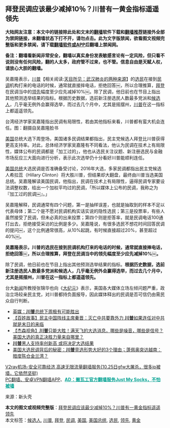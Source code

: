  <h2>拜登民调应该最少减掉10％？川普有一黄金指标遥遥领先</h2> <p class="notice"><b>大陆网友注意：本文中的链接除此处和文末的<a href="https://github.com/bannedbook/fanqiang" >翻墙</a>软件下载和<a href="https://github.com/killgcd/justmysocks/blob/master/README.md">翻墙推荐</a>链接外全部为禁网链接，未翻墙状态下打不开，请勿点击。此为文字版禁闻，欲看图文视频完整版和更多禁闻，请下载<a href="https://github.com/bannedbook/fanqiang">翻墙软件或APP</a>后翻墙上禁闻网。</p><p>备注：翻墙看新闻非常安全，翻墙以真实身份发表敏感言论有一定风险，但只看不说则没有任何风险，翻的人太多，政府管不过来，也不管。信息自由是天赋人权，请放心大胆的翻墙。</b></p>  <div class="entry"> <p id="summary">吴嘉隆表示，<span class='wp_keywordlink'><a href="https://www.bannedbook.org/bnews/comments/20200816/1381118.html" title="天目所见：川普将再赢总统大选 共和党掌参众两院" target="_blank">川普</a></span>【相关阅读:<a href='https://www.bannedbook.org/bnews/comments/20200816/1381123.html' target='_blank'>天目所见：武汉肺炎的两种来源</a>】的<a href="https://www.bannedbook.org/bnews/tag/%E9%80%89%E6%B0%91/" class="st_tag internal_tag" rel="tag" title="标签 选民 下的日志">选民</a>在接到<a href="https://www.bannedbook.org/bnews/tag/%E6%B0%91%E8%B0%83/" class="st_tag internal_tag" rel="tag" title="标签 民调 下的日志">民调</a>机构打来的电话的时候，通常就直接摔电话，拒绝回答￼，所以合理推算，<a href="https://www.bannedbook.org/bnews/tag/%e6%8b%9c%e7%99%bb/" class="st_tag internal_tag" rel="tag" title="标签 拜登 下的日志">拜登</a>在民调当中的<a href="https://www.bannedbook.org/bnews/tag/%E9%A2%86%E5%85%88/" class="st_tag internal_tag" rel="tag" title="标签 领先 下的日志">领先</a>幅度至少应先减掉10%￼。除了民调，他日前也在节目上指出其他预测选举结果的指标。根据历史数据，选前新注册选民人数最多党派和<a href="https://www.bannedbook.org/bnews/tag/%E5%80%99%E9%80%89%E4%BA%BA/" class="st_tag internal_tag" rel="tag" title="标签 候选人 下的日志">候选人</a>，几乎毫无例外会赢得选举，而过去几个月中，尤其是摇摆州，<a href="https://www.bannedbook.org/bnews/tag/%e5%b7%9d%e6%99%ae/" class="st_tag internal_tag" rel="tag" title="标签 川普 下的日志">川普</a>在这一指标上都遥遥领先。</p> <p id="conimg"></p> <p>台湾经济学家吴嘉隆指出民调有局限性，若由其他指标来看，川普都有蛮大机会连任。图：翻摄自吴嘉隆脸书</p>  <p><a href="https://www.bannedbook.org/bnews/tag/%e7%be%8e%e5%9b%bd/" class="st_tag internal_tag" rel="tag" title="标签 美国 下的日志">美国</a>总统大选下周登场，美国诸多民调结果都指出，民主党候选人拜登比川普获得更高支持率。对此，总体经济学家吴嘉隆有不同看法，他认为民调在技术上有局限性，媒体公布的民调都是「加工过的」，他也从选民关注议题、新注册选民与金融市场反应三大面向进行分析，表示此次选举仍十分看好川普能顺利连任。</p> <p><a href="https://www.bannedbook.org/bnews/tag/%e7%be%8e%e5%9b%bd%e6%80%bb%e7%bb%9f/" class="st_tag internal_tag" rel="tag" title="标签 美国总统 下的日志">美国总统</a>大选民调是否准确备受讨论，2016年大选，多家民调都指出民主党候选人希拉蕊（Hillary Clinton）将大胜川普，但结果却大翻盘，最终由川普当选美国总统。吴嘉隆解读美国民调，他指出，民调在技术上有局限性，逼得民调专家要设法调整权数，给出一个加权平均过的民调，「所以媒体上公布的民调，我称之为『加工过的民调￼』。」</p> <p>吴嘉隆解释，民调通常有四个问题，第一是抽样误差，也就是抽取到的样本不足以代表母体；第二个是不愿对民调机构实话实说的隐性选民；第三是投票率，有些人虽然接受了民调，但未必真的出来投票；第四个则是拒答率，就是民调电话100通打出去，拒绝接受采访的比例是多少。吴嘉隆说，有很多选民不想花时间回答民调的提问￼，这个比例通常很高，从10%起跳，有时候直接超过20%，甚至超过40%￼。</p>  <p><strong>吴嘉隆表示，川普的选民在接到民调机构打来的电话的时候，通常就直接摔电话，拒绝回答￼，所以合理推算，拜登在民调当中的领先幅度至少应先减掉10%￼。</strong></p> <p>除了民调，他日前也在节目上指出其他预测选举结果的指标。<strong>根据历史数据，选前新注册选民人数最多党派和候选人，几乎毫无例外会赢得选举，而过去几个月中，尤其是摇摆州，川普在这一指标上都遥遥领先。</strong></p> <p>台大<span class='wp_keywordlink_affiliate'><a href="https://www.bannedbook.org/" title="新闻">新闻</a></span>所教授张锦华也向《<span class='wp_keywordlink_affiliate'><a href="http://www.epochtimes.com/" title="大纪元" target="_blank">大纪元</a></span>》表示，美国各大媒体立场左倾问题严重，政治立场较亲民主党，对川普都持负面报导，因此媒体释出的民调是否可信仍由需民众自行判断。</p>  <ul class='op-related-articles' title='相关阅读'> <li><a href='https://www.bannedbook.org/bnews/comments/20201030/1422653.html' target='_blank'>英媒：<b>川普</b>总统下周极有可能胜出</a></li> <li><a href='https://www.bannedbook.org/bnews/bannedvideo/20201030/1422640.html' target='_blank'>【百姓故事】民主中国阵线主席秦晋：灭亡中共要靠外力 <b>川普</b>如果连任对中共就是末日的来临</a></li> <li><a href='https://www.bannedbook.org/bnews/bannedvideo/20201030/1422636.html' target='_blank'>【杰森视角】<b>川普</b>只能大胜！满天飞的大选消息，哪些是噪音，哪些是信号？美国大选的真正决胜力量来自哪里？</a></li> <li><a href='https://www.bannedbook.org/bnews/bannedvideo/20201030/1422623.html' target='_blank'><b>川普</b>黑人支持率创新高 或将决定大选结果</a></li> <li><a href='https://www.bannedbook.org/bnews/bannedvideo/20201030/1422611.html' target='_blank'>美国大选民调背后的秘密：<b>川普</b>竞选形势大好的3个理由；蓬佩奥突访越南：暗度陈仓金兰湾？</a></li> </ul> <p class="texttj"> <a href="https://www.bannedbook.org/forum23/topic22702.html" target="_blank">V2ray机场-安全可靠经济 高速无限流量翻墙服务(10.25日gfw大屠杀，很多ip被墙，它依然坚挺)</a><br/> <a href="https://github.com/bannedbook/fanqiang/wiki/%E7%A6%81%E9%97%BB%E7%BD%91%E5%AE%89%E5%8D%93%E7%BF%BB%E5%A2%99%E6%96%B0%E9%97%BBAPP" target="_blank">PC翻墙、安卓VPN翻墙APP</a>、<span onclick="window.open('https://github.com/killgcd/justmysocks/blob/master/README.md')" style="font-weight:bold;color:#00A191;cursor:pointer;text-decoration:underline;outline:none">AD：搬瓦工官方翻墙服务Just My Socks，不怕被墙</span></p><p> 来源：新头壳 </p><a name='sharetosocial'></a>       <div><b>本文的图文或视频完整版</b>：<a href='https://www.bannedbook.org/bnews/topimagenews/20201030/1422658.html'>拜登民调应该最少减掉10%？川普有一黄金指标遥遥领先</a></div>  </div><!--END ENTRY--> <div class="postfooter"> <div>本文标签：<a href="https://www.bannedbook.org/bnews/tag/%E5%80%99%E9%80%89%E4%BA%BA/" rel="tag">候选人</a>, <a href="https://www.bannedbook.org/bnews/tag/%e5%b7%9d%e6%99%ae/" rel="tag">川普</a>, <a href="https://www.bannedbook.org/bnews/tag/%e6%8b%9c%e7%99%bb/" rel="tag">拜登</a>, <a href="https://www.bannedbook.org/bnews/tag/%E6%B0%91%E8%B0%83/" rel="tag">民调</a>, <a href="https://www.bannedbook.org/bnews/tag/%e7%be%8e%e5%9b%bd/" rel="tag">美国</a>, <a href="https://www.bannedbook.org/bnews/tag/%e7%be%8e%e5%9b%bd%e6%80%bb%e7%bb%9f/" rel="tag">美国总统</a>, <a href="https://www.bannedbook.org/bnews/tag/%E9%80%89%E6%B0%91/" rel="tag">选民</a>, <a href="https://www.bannedbook.org/bnews/tag/%E9%A2%86%E5%85%88/" rel="tag">领先</a>, <a href="https://www.bannedbook.org/bnews/tag/%e9%bb%84%e9%87%91/" rel="tag">黄金</a></div>  </div><!--END POSTFOOTER--> 
